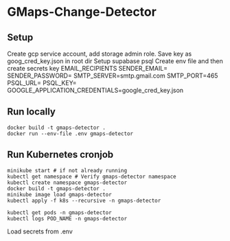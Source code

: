 # GMaps-Change-Detector

## Setup

Create gcp service account, add storage admin role. Save key as goog_cred_key.json in root dir
Setup supabase psql
Create env file and then create secrets key
EMAIL_RECIPIENTS
SENDER_EMAIL=
SENDER_PASSWORD=
SMTP_SERVER=smtp.gmail.com
SMTP_PORT=465
PSQL_URL=
PSQL_KEY=
GOOGLE_APPLICATION_CREDENTIALS=google_cred_key.json

## Run locally

```
docker build -t gmaps-detector .
docker run --env-file .env gmaps-detector
```

## Run Kubernetes cronjob

```
minikube start # if not already running
kubectl get namespace # Verify gmaps-detector namespace
kubectl create namespace gmaps-detector
docker build -t gmaps-detector .
minikube image load gmaps-detector
kubectl apply -f k8s --recursive -n gmaps-detector

kubectl get pods -n gmaps-detector
kubectl logs POD_NAME -n gmaps-detector
```

Load secrets from .env
